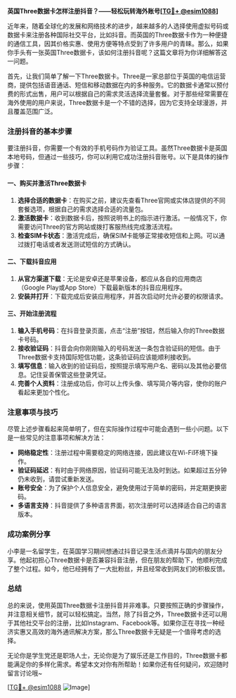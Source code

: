 **英国Three数据卡怎样注册抖音？——轻松玩转海外账号[[TG💪+ @esim1088](https://t.me/s/esim1088)]**

近年来，随着全球化的发展和网络技术的进步，越来越多的人选择使用虚拟号码或数据卡来注册各种国际社交平台，比如抖音。而英国的Three数据卡作为一种便捷的通信工具，因其价格实惠、使用方便等特点受到了许多用户的青睐。那么，如果你手头有一张英国Three数据卡，该如何注册抖音呢？这篇文章将为你详细解答这一问题。

首先，让我们简单了解一下Three数据卡。Three是一家总部位于英国的电信运营商，提供包括语音通话、短信和移动数据在内的多种服务。它的数据卡通常以预付费的形式出售，用户可以根据自己的需求灵活选择流量套餐。对于那些经常需要在海外使用的用户来说，Three数据卡是一个不错的选择，因为它支持全球漫游，并且覆盖范围广泛。

### 注册抖音的基本步骤

要注册抖音，你需要一个有效的手机号码作为验证工具。虽然Three数据卡是英国本地号码，但通过一些技巧，你可以利用它成功注册抖音账号。以下是具体的操作步骤：

#### 一、购买并激活Three数据卡

1. **选择合适的数据卡**：在购买之前，建议先查看Three官网或实体店提供的不同套餐选项，根据自己的需求选择合适的流量包。
2. **激活数据卡**：收到数据卡后，按照说明书上的指示进行激活。一般情况下，你需要访问Three的官方网站或拨打客服热线完成激活流程。
3. **检查SIM卡状态**：激活完成后，确保SIM卡能够正常接收短信和上网。可以通过拨打电话或者发送测试短信的方式确认。

#### 二、下载抖音应用

1. **从官方渠道下载**：无论是安卓还是苹果设备，都应从各自的应用商店（Google Play或App Store）下载最新版本的抖音应用程序。
2. **安装并打开**：下载完成后安装应用程序，并首次启动时允许必要的权限请求。

#### 三、开始注册流程

1. **输入手机号码**：在抖音登录页面，点击“注册”按钮，然后输入你的Three数据卡号码。
2. **接收验证码**：抖音会向你刚刚输入的号码发送一条包含验证码的短信。由于Three数据卡支持国际短信功能，这条验证码应该能顺利接收到。
3. **填写信息**：输入收到的验证码后，按照提示填写用户名、密码以及其他必要信息。记住妥善保管这些登录凭证。
4. **完善个人资料**：注册成功后，你可以上传头像、填写简介等内容，使你的账户看起来更加个性化。

### 注意事项与技巧

尽管上述步骤看起来简单明了，但在实际操作过程中可能会遇到一些小问题。以下是一些常见的注意事项和解决方法：

- **网络稳定性**：注册过程中需要稳定的网络连接，因此建议在Wi-Fi环境下操作。
- **验证码延迟**：有时由于网络原因，验证码可能无法及时到达。如果超过五分钟仍未收到，请尝试重新发送。
- **账号安全**：为了保护个人信息安全，避免使用过于简单的密码，并定期更换密码。
- **多语言支持**：抖音提供了多种语言界面，初次注册时可以选择适合自己的语言版本。

### 成功案例分享

小李是一名留学生，在英国学习期间想通过抖音记录生活点滴并与国内的朋友分享。他起初担心Three数据卡是否兼容抖音注册，但在朋友的帮助下，他顺利完成了整个过程。如今，他已经拥有了一大批粉丝，并且经常收到网友们的积极反馈。

### 总结

总的来说，使用英国Three数据卡注册抖音并非难事。只要按照正确的步骤操作，并注意相关细节，就可以轻松搞定。当然，除了抖音之外，Three数据卡还可以用于其他社交平台的注册，比如Instagram、Facebook等。如果你正在寻找一种经济实惠又高效的海外通讯解决方案，那么Three数据卡无疑是一个值得考虑的选择。

无论你是学生党还是职场人士，无论你是为了娱乐还是工作目的，Three数据卡都能满足你的多样化需求。希望本文对你有所帮助！如果你还有任何疑问，欢迎随时留言讨论哦~

[[TG💪+ @esim1088](https://t.me/s/esim1088) ![Image](https://i.postimg.cc/4NQfJmqS/Snipaste-2025-05-13-00-14-12.png)]
